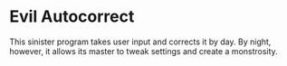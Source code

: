 # Evil Autocorrect

This sinister program takes user input and corrects it by day. 
By night, however, it allows its master to tweak settings and create a monstrosity.
